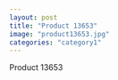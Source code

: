 ```yaml
---
layout: post
title: "Product 13653"
image: "product13653.jpg"
categories: "category1"
---
```

Product 13653
